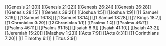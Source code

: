 [[Genesis 21:20]]
[[Genesis 21:22]]
[[Genesis 26:24]]
[[Genesis 26:28]]
[[Genesis 28:15]]
[[Genesis 39:21]]
[[Joshua 1:5]]
[[Joshua 1:9]]
[[1 Samuel 3:19]]
[[1 Samuel 16:18]]
[[1 Samuel 18:14]]
[[1 Samuel 18:28]]
[[2 Kings 18:7]]
[[1 Chronicles 9:20]]
[[2 Chronicles 1:1]]
[[Psalms 1:3]]
[[Psalms 46:7]]
[[Psalms 46:11]]
[[Psalms 91:15]]
[[Isaiah 8:9]]
[[Isaiah 41:10]]
[[Isaiah 43:2]]
[[Jeremiah 15:20]]
[[Matthew 1:23]]
[[Acts 7:9]]
[[Acts 8:31]]
[[1 Corinthians 7:20]]
[[1 Timothy 6:1]]
[[Titus 2:9]]
